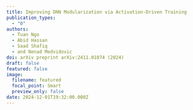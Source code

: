 ```yaml
---
title: Improving DNN Modularization via Activation-Driven Training
publication_types:
  - "0"
authors:
  - Tuan Ngo
  - Abid Hassan
  - Saad Shafiq
  - and Nenad Medvidovic
doi: arXiv preprint arXiv:2411.01074 (2024)
draft: false
featured: false
image:
  filename: featured
  focal_point: Smart
  preview_only: false
date: 2024-12-01T19:32:00.000Z
---
```

